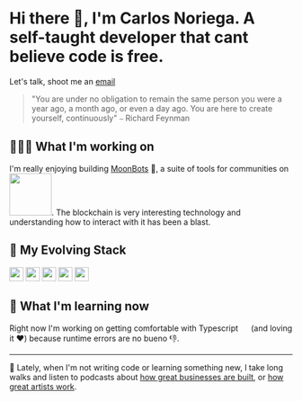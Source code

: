 # Hi there 👋, I'm Carlos Noriega. A self-taught developer that cant believe code is free.
Let's talk, shoot me an [email](mailto:carlos.noriega@hey.com) 

> "You are under no obligation to remain the same person you were a year ago, a month ago, or even a day ago. You are here to create yourself, continuously"
>  ⎯ Richard Feynman
> 
## 👷🏽‍♂️ What I'm working on
I'm really enjoying building [MoonBots](https://moonbots.co) 🚀, a suite of tools for communities on [<img src="https://solana.com/_next/static/media/solanaLogo.74d35f7a.svg" width="75px"/>](https://solana.com/). The blockchain is very interesting technology and understanding how to interact with it has been a blast. 

## 🧰 My Evolving Stack
<img src="https://cdn.svgporn.com/logos/javascript.svg" height="25px"/>&nbsp;<img src="https://cdn.svgporn.com/logos/react.svg" height="25px"/>&nbsp;<img src="https://cdn.svgporn.com/logos/nodejs.svg" height="25px"/>&nbsp;<img src="https://cdn.svgporn.com/logos/express.svg" height="25px"/>&nbsp;<img src="https://cdn.svgporn.com/logos/mongodb.svg" height="25px"/>  


## 📓 What I'm learning now
Right now I'm working on getting comfortable with Typescript <img src="https://cdn.svgporn.com/logos/typescript-icon.svg" height="15px"/> (and loving it ❤️) because runtime errors are no bueno 👎. 

---

🌁 Lately, when I'm not writing code or learning something new, I take long walks and listen to podcasts about [how great businesses are built](https://artofproductpodcast.com/), or [how great artists work](https://open.spotify.com/episode/1ouCALWL15Hxbgk9f8yqhY). 
